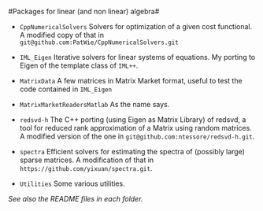 #Packages for linear (and non linear) algebra#

* `CppNumericalSolvers` Solvers for optimization of a given cost functional. A modified copy of that in  `git@github.com:PatWie/CppNumericalSolvers.git`

* `IML_Eigen` Iterative solvers for linear systems of equations. My
  porting to Eigen of the template class of `IML++`.
  
* `MatrixData` A few matrices in Matrix Market format, useful to test the code contained  in `IML_Eigen`

* `MatrixMarketReadersMatlab` As the name says.

* `redsvd-h` The C++ porting (using Eigen as Matrix Library) of
  redsvd, a tool for reduced rank approximation of a Matrix using
  random matrices. A modified version of the one in
  `git@github.com:ntessore/redsvd-h.git`.
  
* `spectra` Efficient solvers for estimating the spectra of (possibly
  large) sparse matrices. A modification of that in
  `https://github.com/yixuan/spectra.git`.

* `Utilities` Some various utilities.

*See also the README files in each folder.*
